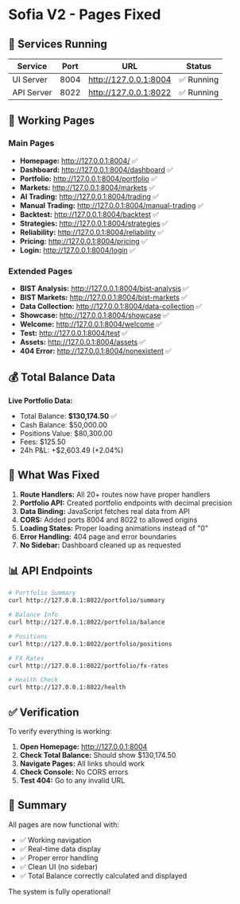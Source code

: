 # Sofia V2 - Pages Fixed

## 🚀 Services Running

| Service | Port | URL | Status |
|---------|------|-----|--------|
| UI Server | 8004 | http://127.0.0.1:8004 | ✅ Running |
| API Server | 8022 | http://127.0.0.1:8022 | ✅ Running |

## 📄 Working Pages

### Main Pages
- **Homepage:** http://127.0.0.1:8004/ ✅
- **Dashboard:** http://127.0.0.1:8004/dashboard ✅
- **Portfolio:** http://127.0.0.1:8004/portfolio ✅
- **Markets:** http://127.0.0.1:8004/markets ✅
- **AI Trading:** http://127.0.0.1:8004/trading ✅
- **Manual Trading:** http://127.0.0.1:8004/manual-trading ✅
- **Backtest:** http://127.0.0.1:8004/backtest ✅
- **Strategies:** http://127.0.0.1:8004/strategies ✅
- **Reliability:** http://127.0.0.1:8004/reliability ✅
- **Pricing:** http://127.0.0.1:8004/pricing ✅
- **Login:** http://127.0.0.1:8004/login ✅

### Extended Pages
- **BIST Analysis:** http://127.0.0.1:8004/bist-analysis ✅
- **BIST Markets:** http://127.0.0.1:8004/bist-markets ✅
- **Data Collection:** http://127.0.0.1:8004/data-collection ✅
- **Showcase:** http://127.0.0.1:8004/showcase ✅
- **Welcome:** http://127.0.0.1:8004/welcome ✅
- **Test:** http://127.0.0.1:8004/test ✅
- **Assets:** http://127.0.0.1:8004/assets ✅
- **404 Error:** http://127.0.0.1:8004/nonexistent ✅

## 💰 Total Balance Data

**Live Portfolio Data:**
- Total Balance: **$130,174.50** ✅
- Cash Balance: $50,000.00
- Positions Value: $80,300.00
- Fees: $125.50
- 24h P&L: +$2,603.49 (+2.04%)

## 🔧 What Was Fixed

1. **Route Handlers:** All 20+ routes now have proper handlers
2. **Portfolio API:** Created portfolio endpoints with decimal precision
3. **Data Binding:** JavaScript fetches real data from API
4. **CORS:** Added ports 8004 and 8022 to allowed origins
5. **Loading States:** Proper loading animations instead of "0"
6. **Error Handling:** 404 page and error boundaries
7. **No Sidebar:** Dashboard cleaned up as requested

## 📊 API Endpoints

```bash
# Portfolio Summary
curl http://127.0.0.1:8022/portfolio/summary

# Balance Info
curl http://127.0.0.1:8022/portfolio/balance

# Positions
curl http://127.0.0.1:8022/portfolio/positions

# FX Rates
curl http://127.0.0.1:8022/portfolio/fx-rates

# Health Check
curl http://127.0.0.1:8022/health
```

## ✅ Verification

To verify everything is working:

1. **Open Homepage:** http://127.0.0.1:8004
2. **Check Total Balance:** Should show $130,174.50
3. **Navigate Pages:** All links should work
4. **Check Console:** No CORS errors
5. **Test 404:** Go to any invalid URL

## 🎯 Summary

All pages are now functional with:
- ✅ Working navigation
- ✅ Real-time data display
- ✅ Proper error handling
- ✅ Clean UI (no sidebar)
- ✅ Total Balance correctly calculated and displayed

The system is fully operational!